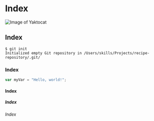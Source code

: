 # Index

![Image of Yaktocat](https://octodex.github.com/images/yaktocat.png)

## Index

```
$ git init
Initialized empty Git repository in /Users/skills/Projects/recipe-repository/.git/
```

### Index

``` javascript
var myVar = "Hello, world!";
```

#### Index

##### Index

###### Index
